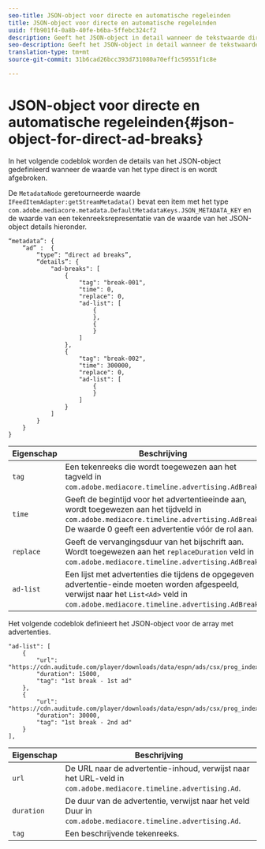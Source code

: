 ```yaml
---
seo-title: JSON-object voor directe en automatische regeleinden
title: JSON-object voor directe en automatische regeleinden
uuid: ffb901f4-0a8b-40fe-b6ba-5ffebc324cf2
description: Geeft het JSON-object in detail wanneer de tekstwaarde direct is en wordt onderbroken
seo-description: Geeft het JSON-object in detail wanneer de tekstwaarde direct is en wordt onderbroken
translation-type: tm+mt
source-git-commit: 31b6cad26bcc393d731080a70eff1c59551f1c8e

---
```



# JSON-object voor directe en automatische regeleinden{#json-object-for-direct-ad-breaks}

In het volgende codeblok worden de details van het JSON-object gedefinieerd wanneer de waarde van het type direct is en wordt afgebroken.

De `MetadataNode` geretourneerde waarde `IFeedItemAdapter:getStreamMetadata()` bevat een item met het type `com.adobe.mediacore.metadata.DefaultMetadataKeys.JSON_METADATA_KEY` en de waarde van een tekenreeksrepresentatie van de waarde van het JSON-object details hieronder.

```
“metadata”: { 
    “ad” :  { 
        “type”: “direct ad breaks”, 
        “details”: { 
            "ad-breaks": [ 
                { 
                    "tag": "break-001", 
                    "time": 0, 
                    "replace": 0, 
                    "ad-list": [ 
                        { 
                        }, 
                        { 
                        } 
                    ] 
                }, 
                { 
                    "tag": "break-002", 
                    "time": 300000, 
                    "replace": 0, 
                    "ad-list": [ 
                        { 
                        } 
                    ] 
                } 
            ] 
        } 
    } 
} 
```

| Eigenschap | Beschrijving |
|---|---|
| `tag` | Een tekenreeks die wordt toegewezen aan het tagveld in `com.adobe.mediacore.timeline.advertising.AdBreak`. |
| `time` | Geeft de begintijd voor het advertentieeinde aan, wordt toegewezen aan het tijdveld in `com.adobe.mediacore.timeline.advertising.AdBreak`. De waarde 0 geeft een advertentie vóór de rol aan. |
| `replace` | Geeft de vervangingsduur van het bijschrift aan. Wordt toegewezen aan het `replaceDuration` veld in `com.adobe.mediacore.timeline.advertising.AdBreak`. |
| `ad-list` | Een lijst met advertenties die tijdens de opgegeven advertentie-einde moeten worden afgespeeld, verwijst naar het `List<Ad>` veld in `com.adobe.mediacore.timeline.advertising.AdBreak`. |

Het volgende codeblok definieert het JSON-object voor de array met advertenties.

```
"ad-list": [ 
    { 
        "url": "https://cdn.auditude.com/player/downloads/data/espn/ads/csx/prog_index.m3u8", 
        "duration": 15000, 
        "tag": "1st break - 1st ad" 
    }, 
    { 
        "url": "https://cdn.auditude.com/player/downloads/data/espn/ads/csx/prog_index.m3u8", 
        "duration": 30000, 
        "tag": "1st break - 2nd ad" 
    } 
], 
```

| Eigenschap | Beschrijving |
|---|---|
| `url` | De URL naar de advertentie-inhoud, verwijst naar het URL-veld in `com.adobe.mediacore.timeline.advertising.Ad`. |
| `duration` | De duur van de advertentie, verwijst naar het veld Duur in `com.adobe.mediacore.timeline.advertising.Ad`. |
| `tag` | Een beschrijvende tekenreeks. |

